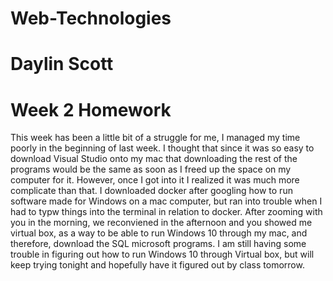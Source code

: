 # Web-Technologies
# Daylin Scott
# Week 2 Homework
This week has been a little bit of a struggle for me, I managed my time poorly in the beginning of last week. I thought that since it was so easy to download Visual Studio
onto my mac that downloading the rest of the programs would be the same as soon as I freed up the space on my computer for it. However, once I got into it I realized it was
much more complicate than that. I downloaded docker after googling how to run software made for Windows on a mac computer, but ran into trouble when I had to typw things into the
terminal in relation to docker. After zooming with you in the morning, we reconviened in the afternoon and you showed me virtual box, as a way to be able to run Windows 10 through
my mac, and therefore, download the SQL microsoft programs. I am still having some trouble in figuring out how to run Windows 10 through Virtual box, but will keep trying tonight
and hopefully have it figured out by class tomorrow.
